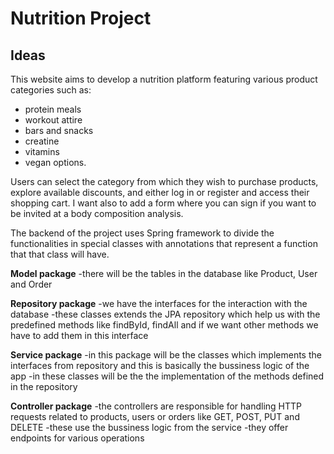 # Nutrition Project
## Ideas

This website aims to develop a nutrition platform featuring various product categories such as:
- protein meals
- workout attire
- bars and snacks
- creatine
- vitamins
- vegan options.

Users can select the category from which they wish to purchase products, explore available discounts, and either log in or register and access their shopping cart.
I want also to add a form where you can sign if you want to be invited at a body composition analysis.

The backend of the project uses Spring framework to divide the functionalities in special classes with annotations that represent a function that that class will have.

**Model package**
-there will be the tables in the database like Product, User and Order

**Repository package**
-we have the interfaces for the interaction with the database
-these classes extends the JPA  repository which help us with the predefined methods like findById, findAll and if we want other methods we have to add them in this interface 

**Service package**
-in this package will be the classes which implements the interfaces from repository and this is basically the bussiness logic of the app
-in these classes will be the the implementation of the methods defined in the repository

**Controller package**
-the controllers are responsible for handling HTTP requests related to products, users or orders like GET, POST, PUT and DELETE
-these use the bussiness logic from the service
-they offer endpoints for various operations




